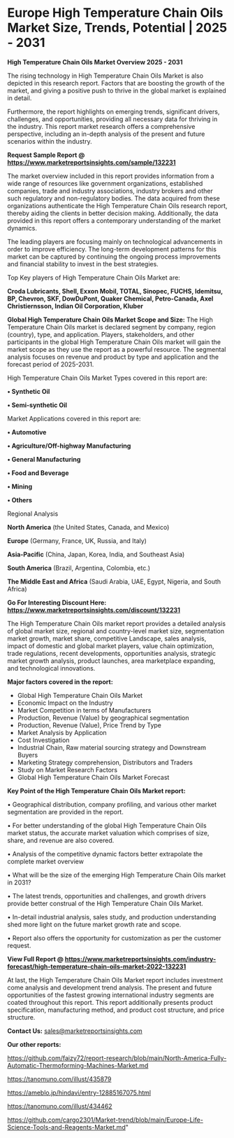 # Europe High Temperature Chain Oils Market Size, Trends, Potential | 2025 - 2031

<Strong> High Temperature Chain Oils Market Overview 2025 - 2031</strong>

The rising technology in High Temperature Chain Oils Market is also depicted in this research report. Factors that are boosting the growth of the market, and giving a positive push to thrive in the global market is explained in detail.

Furthermore, the report highlights on emerging trends, significant drivers, challenges, and opportunities, providing all necessary data for thriving in the industry. This report market research offers a comprehensive perspective, including an in-depth analysis of the present and future scenarios within the industry.

<strong>Request Sample Report @ <a href=https://www.marketreportsinsights.com/sample/132231>https://www.marketreportsinsights.com/sample/132231</a></strong>

The market overview included in this report provides information from a wide range of resources like government organizations, established companies, trade and industry associations, industry brokers and other such regulatory and non-regulatory bodies. The data acquired from these organizations authenticate the High Temperature Chain Oils research report, thereby aiding the clients in better decision making. Additionally, the data provided in this report offers a contemporary understanding of the market dynamics.

The leading players are focusing mainly on technological advancements in order to improve efficiency. The long-term development patterns for this market can be captured by continuing the ongoing process improvements and financial stability to invest in the best strategies.

Top Key players of High Temperature Chain Oils Market are:

<strong>Croda Lubricants, Shell, Exxon Mobil, TOTAL, Sinopec, FUCHS, Idemitsu, BP, Chevron, SKF, DowDuPont, Quaker Chemical, Petro-Canada, Axel Christiernsson, Indian Oil Corporation, Kluber</strong>

<strong><b>Global High Temperature Chain Oils Market Scope and Size:</b></strong>
The High Temperature Chain Oils market is declared segment by company, region (country), type, and application. Players, stakeholders, and other participants in the global High Temperature Chain Oils market will gain the market scope as they use the report as a powerful resource. The segmental analysis focuses on revenue and product by type and application and the forecast period of 2025-2031.

High Temperature Chain Oils Market Types covered in this report are:

<strong>• Synthetic Oil

• Semi-synthetic Oil</strong>

Market Applications covered in this report are:

<strong>• Automotive

• Agriculture/Off-highway Manufacturing

• General Manufacturing

• Food and Beverage

• Mining

• Others</strong> 

Regional Analysis

<strong>North America</strong> (the United States, Canada, and Mexico)

<strong>Europe</strong> (Germany, France, UK, Russia, and Italy)

<strong>Asia-Pacific</strong> (China, Japan, Korea, India, and Southeast Asia)

<strong>South America</strong> (Brazil, Argentina, Colombia, etc.)

<strong>The Middle East and Africa</strong> (Saudi Arabia, UAE, Egypt, Nigeria, and South Africa)

<strong>Go For Interesting Discount Here: <a href=https://www.marketreportsinsights.com/discount/132231>https://www.marketreportsinsights.com/discount/132231</a></strong>

The High Temperature Chain Oils market report provides a detailed analysis of global market size, regional and country-level market size, segmentation market growth, market share, competitive Landscape, sales analysis, impact of domestic and global market players, value chain optimization, trade regulations, recent developments, opportunities analysis, strategic market growth analysis, product launches, area marketplace expanding, and technological innovations.

<strong><b>Major factors covered in the report:</b></strong>
<ul>
  <li>Global High Temperature Chain Oils Market </li>
  <li>Economic Impact on the Industry</li>
  <li>Market Competition in terms of Manufacturers</li>
  <li>Production, Revenue (Value) by geographical segmentation</li>
  <li>Production, Revenue (Value), Price Trend by Type</li>
  <li>Market Analysis by Application</li>
  <li>Cost Investigation</li>
  <li>Industrial Chain, Raw material sourcing strategy and Downstream Buyers</li>
  <li>Marketing Strategy comprehension, Distributors and Traders</li>
  <li>Study on Market Research Factors</li>
  <li>Global High Temperature Chain Oils Market Forecast</li>
</ul>

<strong><b>Key Point of the High Temperature Chain Oils Market report:</b></strong>

• Geographical distribution, company profiling, and various other market segmentation are provided in the report.

• For better understanding of the global High Temperature Chain Oils market status, the accurate market valuation which comprises of size, share, and revenue are also covered.

• Analysis of the competitive dynamic factors better extrapolate the complete market overview

• What will be the size of the emerging High Temperature Chain Oils market in 2031?

• The latest trends, opportunities and challenges, and growth drivers provide better construal of the High Temperature Chain Oils Market.

• In-detail industrial analysis, sales study, and production understanding shed more light on the future market growth rate and scope.

• Report also offers the opportunity for customization as per the customer request.

<strong><b>View Full Report @ <a href=https://www.marketreportsinsights.com/industry-forecast/high-temperature-chain-oils-market-2022-132231>https://www.marketreportsinsights.com/industry-forecast/high-temperature-chain-oils-market-2022-132231</a></b></strong>


At last, the High Temperature Chain Oils Market report includes investment come analysis and development trend analysis. The present and future opportunities of the fastest growing international industry segments are coated throughout this report. This report additionally presents product specification, manufacturing method, and product cost structure, and price structure.

<strong>Contact Us:</strong>
sales@marketreportsinsights.com

<strong>Our other reports:</strong>

<a href=https://github.com/faizy72/report-research/blob/main/North-America-Fully-Automatic-Thermoforming-Machines-Market.md>https://github.com/faizy72/report-research/blob/main/North-America-Fully-Automatic-Thermoforming-Machines-Market.md</a>

<a href=https://tanomuno.com/illust/435879>https://tanomuno.com/illust/435879</a>

<a href=https://ameblo.jp/hindavi/entry-12885167075.html>https://ameblo.jp/hindavi/entry-12885167075.html</a>

<a href=https://tanomuno.com/illust/434462>https://tanomuno.com/illust/434462</a>

<a href=https://github.com/cargo2301/Market-trend/blob/main/Europe-Life-Science-Tools-and-Reagents-Market.md>https://github.com/cargo2301/Market-trend/blob/main/Europe-Life-Science-Tools-and-Reagents-Market.md</a>"

